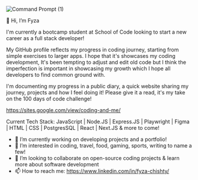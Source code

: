 

![Command Prompt (1)](https://github.com/chisfy/chisfy/assets/137444313/e533b002-eb8c-45ee-b8f9-7c9e169f6c0e)

👋 Hi, I’m Fyza
  
I'm currently a bootcamp student at School of Code looking to start a new career as a full stack developer!

My GitHub profile reflects my progress in coding journey, starting from simple exercises to larger apps. I hope that it's showcases my coding development, It's been tempting to adjust and edit old code but I think the imperfection is important in showcasing my growth which I hope all developers to find common ground with.
  
I'm documenting my progress in a public diary, a quick website sharing my journey, projects and how I feel doing it! Please give it a read, it's my take on the 100 days of code challenge!

https://sites.google.com/view/coding-and-me/

Current Tech Stack: JavaScript | Node.JS | Express.JS | Playwright | Figma | HTML | CSS | PostgresSQL | React | Next.JS & more to come!
  
- 🌱 I’m currently working on developing projects and a portfolio!
- 👀 I’m interested in coding, travel, food, gaming, sports, writing to name a few!
- 💞️ I’m looking to collaborate on open-source coding projects & learn more about software development
- 📫 How to reach me: https://www.linkedin.com/in/fyza-chishty/
<!---
chisfy/chisfy is a ✨ special ✨ repository because its `README.md` (this file) appears on your GitHub profile.
You can click the Preview link to take a look at your changes.
--->
